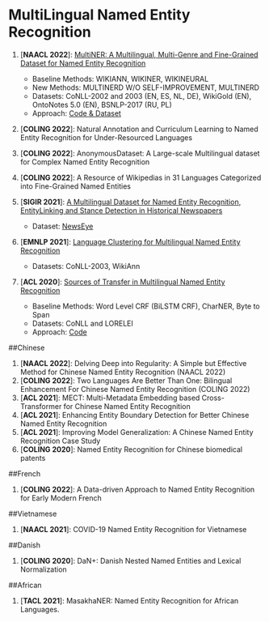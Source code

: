 # MultiLingual Named Entity Recognition

1. [**NAACL 2022**]: [MultiNER: A Multilingual, Multi-Genre and Fine-Grained Dataset for Named Entity Recognition](https://aclanthology.org/2022.findings-naacl.60/)
	- Baseline Methods: WIKIANN, WIKINER, WIKINEURAL
	- New Methods: MULTINERD W/O SELF-IMPROVEMENT, MULTINERD
	- Datasets: CoNLL-2002 and 2003 (EN, ES, NL, DE), WikiGold (EN), OntoNotes 5.0 (EN), BSNLP-2017 (RU, PL)
	- Approach: [Code & Dataset](https://github.com/Babelscape/multinerd)
	
2. [**COLING 2022**]: Natural Annotation and Curriculum Learning to Named Entity Recognition for Under-Resourced Languages
3. [**COLING 2022**]: AnonymousDataset: A Large-scale Multilingual dataset for Complex Named Entity Recognition
4. [**COLING 2022**]: A Resource of Wikipedias in 31 Languages Categorized into Fine-Grained Named Entities
5. [**SIGIR 2021**]: [A Multilingual Dataset for Named Entity Recognition, EntityLinking and Stance Detection in Historical Newspapers](https://hal.archives-ouvertes.fr/hal-03418387/document)
	- Dataset: [NewsEye](https://zenodo.org/record/4573313#.YzEZRuzMKw1)
6. [**EMNLP 2021**]: [Language Clustering for Multilingual Named Entity Recognition](https://aclanthology.org/2021.findings-emnlp.4.pdf)
	- Datasets: CoNLL-2003, WikiAnn
7. [**ACL 2020**]: [Sources of Transfer in Multilingual Named Entity Recognition](https://aclanthology.org/2020.acl-main.720.pdf)
	- Baseline Methods:  Word Level CRF (BiLSTM CRF), CharNER, Byte to Span 
	- Datasets: CoNLL and LORELEI
	- Approach: [Code](https://github.com/davidandym/multilingual-NER)

##Chinese
   
1. [**NAACL 2022**]: Delving Deep into Regularity: A Simple but Effective Method for Chinese Named Entity Recognition (NAACL 2022)
2. [**COLING 2022**]: Two Languages Are Better Than One: Bilingual Enhancement For Chinese Named Entity Recognition (COLING 2022)
3. [**ACL 2021**]: MECT: Multi-Metadata Embedding based Cross-Transformer for Chinese Named Entity Recognition
4. [**ACL 2021**]: Enhancing Entity Boundary Detection for Better Chinese Named Entity Recognition
5. [**ACL 2021**]: Improving Model Generalization: A Chinese Named Entity Recognition Case Study
6. [**COLING 2020**]: Named Entity Recognition for Chinese biomedical patents

##French

1. [**COLING 2022**]: A Data-driven Approach to Named Entity Recognition for Early Modern French

##Vietnamese

1. [**NAACL 2021**]: COVID-19 Named Entity Recognition for Vietnamese

##Danish

1. [**COLING 2020**]: DaN+: Danish Nested Named Entities and Lexical Normalization

##African

1. [**TACL 2021**]: MasakhaNER: Named Entity Recognition for African Languages.


